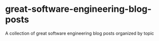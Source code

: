 # great-software-engineering-blog-posts
A collection of great software engineering blog posts organized by topic
